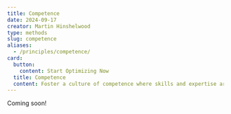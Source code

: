 ```yaml
---
title: Competence
date: 2024-09-17
creator: Martin Hinshelwood
type: methods
slug: competence
aliases:
  - /principles/competence/
card:
  button:
    content: Start Optimizing Now
  title: Competence
  content: Foster a culture of competence where skills and expertise are continuously developed to drive excellence in every aspect of the organization.
---
```


Coming soon!
